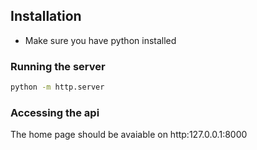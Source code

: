 ## Installation
- Make sure you have python installed

### Running the server
```bash
python -m http.server
```


### Accessing the api
The home page should be avaiable on http:127.0.0.1:8000